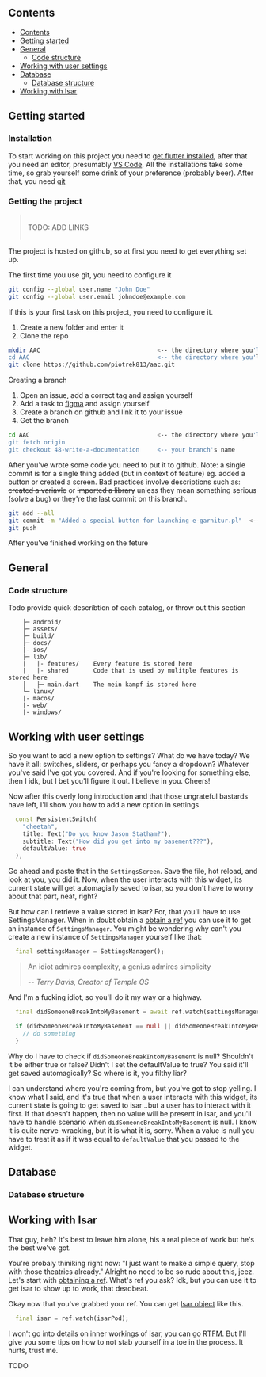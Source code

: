 ## Contents

- [Contents](#contents)
- [Getting started](#getting-started)
- [General](#general)
  - [Code structure](#code-structure)
- [Working with user settings](#working-with-user-settings)
- [Database](#database)
  - [Database structure](#database-structure)
- [Working with Isar](#working-with-isar)

## Getting started

### Installation
To start working on this project you need to [get flutter installed](https://docs.flutter.dev/get-started/install), after that you need an editor, presumably [VS Code](https://code.visualstudio.com/download). All the installations take some time, so grab yourself some drink of your preference (probably beer). After that, you need [git](https://git-scm.com/downloads)

### Getting the project
><br>TODO: ADD LINKS <br><br>

The project is hosted on github, so at first you need to get everything set up.

The first time you use git, you need to configure it

```bash
git config --global user.name "John Doe"
git config --global user.email johndoe@example.com
```

If this is your first task on this project, you need to configure it.
1. Create a new folder and enter it
2. Clone the repo
```bash
mkdir AAC                                 <-- the directory where you'll store the project
cd AAC                                    <-- the directory where you'll store the project
git clone https://github.com/piotrek813/aac.git
```

Creating a branch

1. Open an issue, add a correct tag and assign yourself
2. Add a task to [figma](https://www.figma.com/file/HiTWiE7qnbIbEZ8gVs2iPj/aac?type=whiteboard&node-id=0-1&t=jDN6wUoxTkiEhMYI-0) and assign yourself
3. Create a branch on github and link it to your issue
4. Get the branch


```bash
cd AAC                                    <-- the directory where you'll store the project
git fetch origin
git checkout 48-write-a-documentation     <-- your branch's name
```

After you've wrote some code you need to put it to github. Note: a single commit is for a single thing added (but in context of feature) eg. added a button or created a screen. Bad practices involve descriptions such as: ~~created a variavle~~ or ~~imported a library~~ unless they mean something serious (solve a bug) or they're the last commit on this branch.

```bash
git add --all
git commit -m "Added a special button for launching e-garnitur.pl"  <-- describe what you did
git push
```

After you've finished working on the feture

## General

### Code structure

Todo provide quick describtion of each catalog, or throw out this section
```
    ├─ android/
    ├─ assets/
    ├─ build/
    ├─ docs/
    |- ios/
    ├─ lib/
    |   |- features/    Every feature is stored here
    |   |- shared       Code that is used by mulitple features is stored here
    │   ├─ main.dart    The mein kampf is stored here
    └─ linux/
    |- macos/
    |- web/
    |- windows/
```


## Working with user settings
So you want to add a new option to settings? What do we have today? We have it all: switches, sliders, or perhaps you fancy a dropdown? Whatever you've said I've got you covered. And if you're looking for something else, then I idk, but I bet you'll figure it out. I believe in you. Cheers!

Now after this overly long introduction and that those ungrateful bastards have left, I'll show you how to add a new option in settings.

```dart
  const PersistentSwitch(
    "cheetah",
    title: Text("Do you know Jason Statham?"),
    subtitle: Text("How did you get into my basement???"),
    defaultValue: true
  ),
```

Go ahead and paste that in the `SettingsScreen`. Save the file, hot reload, and look at you, you did it. Now, when the user interacts with this widget, its current state will get automagially saved to isar, so you don't have to worry about that part, neat, right?

But how can I retrieve a value stored in isar? For, that you'll have to use SettingsManager. When in doubt obtain a [obtain a ref](https://docs-v2.riverpod.dev/docs/concepts/reading#obtaining-a-ref-object) you can use it to get an instance of `SettingsManager`. You might be wondering why can't you create a new instance of `SettingsManager` yourself like that:

```dart
  final settingsManager = SettingsManager();
```

> An idiot admires complexity, a genius admires simplicity
>
> -- <cite>Terry Davis, Creator of Temple OS</cite>

And I'm a fucking idiot, so you'll do it my way or a highway.

```dart
  final didSomeoneBreakIntoMyBasement = await ref.watch(settingsManagerProvider).getValue("cheetah"); // can be null

  if (didSomeoneBreakIntoMyBasement == null || didSomeoneBreakIntoMyBasement) {
    // do something
  }
```

Why do I have to check if `didSomeoneBreakIntoMyBasement` is null? Shouldn't it be either true or false? Didn't I set the defaultValue to true? You said it'll get saved automagically? So where is it, you filthy liar?

I can understand where you're coming from, but you've got to stop yelling. I know what I said, and it's true that when a user interacts with this widget, its current state is going to get saved to isar ..but a user has to interact with it first. If that doesn't happen, then no value will be present in isar, and you'll have to handle scenario when `didSomeoneBreakIntoMyBasement` is null. I know it is quite nerve-wracking, but it is what it is, sorry. When a value is null you have to treat it as if it was equal to `defaultValue` that you passed to the widget.

## Database

### Database structure

## Working with Isar
That guy, heh? It's best to leave him alone, his a real piece of work but he's the best we've got.

You're probaly thiniking right now: "I just want to make a simple query, stop with those theatrics already." Alright no need to be so rude about this, jeez. Let's start with [obtaining a ref](https://docs-v2.riverpod.dev/docs/concepts/reading#obtaining-a-ref-object). What's ref you ask? Idk, but you can use it to get isar to show up to work, that deadbeat.

Okay now that you've grabbed your ref. You can get [Isar object](https://pub.dev/documentation/isar/latest/isar/Isar-class.html) like this.

```dart
  final isar = ref.watch(isarPod);
```

I won't go into details on inner workings of isar, you can go [RTFM](https://isar.dev/tutorials/quickstart.html). But I'll give you some tips on how to not stab yourself in a toe in the process. It hurts, trust me.

TODO
